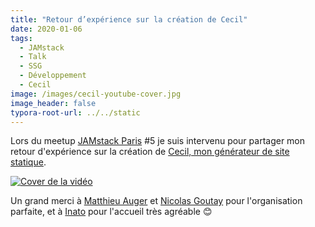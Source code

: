 ```yaml
---
title: "Retour d’expérience sur la création de Cecil"
date: 2020-01-06
tags:
  - JAMstack
  - Talk
  - SSG
  - Développement
  - Cecil
image: /images/cecil-youtube-cover.jpg
image_header: false
typora-root-url: ../../static
---
```

Lors du meetup [JAMstack Paris](https://jamstack.paris) #5 je suis intervenu pour partager mon retour d'expérience sur la création de [Cecil, mon générateur de site statique](https://arnaudligny.fr/talks/cecil-mon-generateur-de-site-statique).

[![Cover de la vidéo](/images/cecil-youtube-cover.jpg)](/talks/cecil-mon-generateur-de-site-statique)

Un grand merci à [Matthieu Auger](https://twitter.com/matthieuauger) et [Nicolas Goutay](https://twitter.com/phacks) pour l'organisation parfaite, et à [Inato](https://twitter.com/inatohealth) pour l'accueil très agréable 😊

